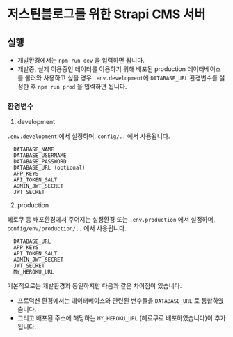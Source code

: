 # 저스틴블로그를 위한 Strapi CMS 서버

## 실행

- 개발환경에서는 `npm run dev` 을 입력하면 됩니다.
- 개발중, 실제 이용중인 데이터를 이용하기 위해 배포된 production 데이터베이스를 불러와 사용하고 싶을 경우 `.env.development`에 `DATABASE_URL` 환경변수를 설정한 후 `npm run prod` 을 입력하면 됩니다.

### 환경변수

1. development

`.env.development` 에서 설정하며,
`config/..` 에서 사용됩니다.

```
  DATABASE_NAME
  DATABASE_USERNAME
  DATABASE_PASSWORD
  DATABASE_URL (optional)
  APP_KEYS
  API_TOKEN_SALT
  ADMIN_JWT_SECRET
  JWT_SECRET
```

2. production

헤로쿠 등 배포환경에서 주어지는 설정환경 또는 `.env.production` 에서 설정하며,
`config/env/production/..` 에서 사용됩니다.

```
  DATABASE_URL
  APP_KEYS
  API_TOKEN_SALT
  ADMIN_JWT_SECRET
  JWT_SECRET
  MY_HEROKU_URL
```

기본적으로는 개발환경과 동일하지만 다음과 같은 차이점이 있습니다.

- 프로덕션 환경에서는 데이터베이스와 관련된 변수들을 `DATABASE_URL` 로 통합하였습니다.
- 그리고 배포된 주소에 해당하는 `MY_HEROKU_URL` (헤로쿠로 배포하였습니다)이 추가됩니다.
